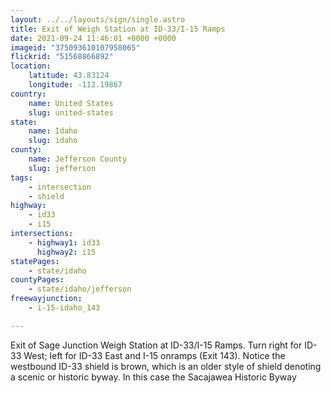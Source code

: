```yaml
---
layout: ../../layouts/sign/single.astro
title: Exit of Weigh Station at ID-33/I-15 Ramps
date: 2021-09-24 11:46:01 +0000 +0000
imageid: "375093610107958065"
flickrid: "51568866892"
location:
    latitude: 43.83124
    longitude: -112.19867
country:
    name: United States
    slug: united-states
state:
    name: Idaho
    slug: idaho
county:
    name: Jefferson County
    slug: jefferson
tags:
    - intersection
    - shield
highway:
    - id33
    - i15
intersections:
    - highway1: id33
      highway2: i15
statePages:
    - state/idaho
countyPages:
    - state/idaho/jefferson
freewayjunction:
    - i-15-idaho_143

---
```

Exit of Sage Junction Weigh Station at ID-33/I-15 Ramps.  Turn right for ID-33 West; left for ID-33 East and I-15 onramps (Exit 143).  Notice the westbound ID-33 shield is brown, which is an older style of shield denoting a scenic or historic byway.  In this case the Sacajawea Historic Byway
